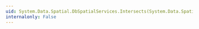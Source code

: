 ```yaml
---
uid: System.Data.Spatial.DbSpatialServices.Intersects(System.Data.Spatial.DbGeometry,System.Data.Spatial.DbGeometry)
internalonly: False
---
```

